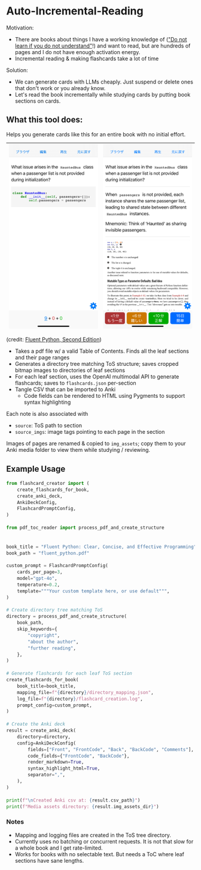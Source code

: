 # Auto-Incremental-Reading

Motivation:

- There are books about things I have a working knowledge of (["Do not learn if you do not understand"](https://www.supermemo.com/en/blog/twenty-rules-of-formulating-knowledge)!) and want to read, but are hundreds of pages and I do not have enough activation energy.
- Incremental reading & making flashcards take a lot of time

Solution:

- We can generate cards with LLMs cheaply. Just suspend or delete ones that don't work or you already know.
- Let's read the book incrementally while studying cards by putting book sections on cards.

## What this tool does:

Helps you generate cards like this for an entire book with no initial effort.

| ![Example card front](assets/example_front.jpeg) | ![Example card back](assets/example_back.jpeg) |
| ------------------------------------------------ | ---------------------------------------------- |

(credit: [Fluent Python, Second Edition](https://www.fluentpython.com/))

- Takes a pdf file w/ a valid Table of Contents. Finds all the leaf sections and their page ranges
- Generates a directory tree matching ToS structure; saves cropped bitmap images to directories of leaf sections
- For each leaf section, uses the OpenAI multimodal API to generate flashcards; saves to `flashcards.json` per-section
- Tangle CSV that can be imported to Anki
  - Code fields can be rendered to HTML using Pygments to support syntax highlighting

Each note is also associated with

- `source`: ToS path to section
- `source_imgs`: image tags pointing to each page in the section

Images of pages are renamed & copied to `img_assets`; copy them to your Anki media folder to view them while studying / reviewing.

## Example Usage

```python
from flashcard_creator import (
    create_flashcards_for_book,
    create_anki_deck,
    AnkiDeckConfig,
    FlashcardPromptConfig,
)

from pdf_toc_reader import process_pdf_and_create_structure


book_title = "Fluent Python: Clear, Concise, and Effective Programming"
book_path = "fluent_python.pdf"

custom_prompt = FlashcardPromptConfig(
    cards_per_page=3,
    model="gpt-4o",
    temperature=0.2,
    template="""Your custom template here, or use default""",
)

# Create directory tree matching ToS
directory = process_pdf_and_create_structure(
    book_path,
    skip_keywords={
        "copyright",
        "about the author",
        "further reading",
    },
)

# Generate flashcards for each leaf ToS section
create_flashcards_for_book(
    book_title=book_title,
    mapping_file=f"{directory}/directory_mapping.json",
    log_file=f"{directory}/flashcard_creation.log",
    prompt_config=custom_prompt,
)

# Create the Anki deck
result = create_anki_deck(
    directory=directory,
    config=AnkiDeckConfig(
        fields=["Front", "FrontCode", "Back", "BackCode", "Comments"],
        code_fields={"FrontCode", "BackCode"},
        render_markdown=True,
        syntax_highlight_html=True,
        separator=",",
    ),
)

print(f"\nCreated Anki csv at: {result.csv_path}")
print(f"Media assets directory: {result.img_assets_dir}")

```

### Notes

- Mapping and logging files are created in the ToS tree directory.
- Currently uses no batching or concurrent requests. It is not that slow for a whole book and I get rate-limited.
- Works for books with no selectable text. But needs a ToC where leaf sections have sane lengths.
